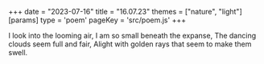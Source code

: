+++
date = "2023-07-16"
title = "16.07.23"
themes = ["nature", "light"]
[params]
  type = 'poem'
  pageKey = 'src/poem.js'
+++

I look into the looming air,
I am so small beneath the expanse,
The dancing clouds seem full and fair,
Alight with golden rays that seem to make them swell.
